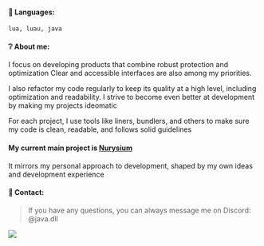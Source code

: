 #### 📑 Languages:
`lua, luau, java`

#### ❔ About me:

I focus on developing products that combine robust protection and optimization
Clear and accessible interfaces are also among my priorities.

I also refactor my code regularly to keep its quality at a high level, including optimization and readability. I strive to become even better at development by making my projects ideomatic

For each project, I use tools like liners, bundlers, and others to make sure my code is clean, readable, and follows solid guidelines

#### My current main project is [Nurysium](https://dsc.gg/Nurysium)
It mirrors my personal approach to development, shaped by my own ideas and development experience

#### 📡 Contact:
> If you have any questions, you can always message me on Discord: @java.dll

![](https://wakatime.com/badge/user/043f1aca-7850-40d8-a2d3-e8f9daf167b7.svg)
